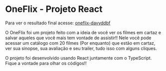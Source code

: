 # OneFlix - Projeto React

Para ver o resultado final acesse: [oneflix-davyddbf](https://oneflix-davyddbf.netlify.app/)

O OneFlix foi um projeto feito com a ideia de você ver os filmes em cartaz e salvar aqueles que você mais tem vontade de assistir!! Nele você pode acessar um catálogo com 20 filmes (Por enquanto) que estão em cartaz, ver sua sinopse, sua avaliação e seu trailer, tudo isso com alguns cliques.

O projeto foi desenvolvido usando React juntamente com o TypeScript. Fique a vontade para olhar os códigos!!
